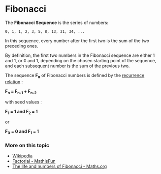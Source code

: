 # Fibonacci

The **Fibonacci Sequence** is the series of numbers:

```
0, 1, 1, 2, 3, 5, 8, 13, 21, 34, ...
```

In this sequence, every number after the first two is the sum of the two preceding ones.

By definition, the first two numbers in the Fibonacci sequence are either 1 and 1, or 0 and 1, depending on the chosen starting point of the sequence, and each subsequent number is the sum of the previous two.

The sequence **F<sub>n</sub>** of Fibonacci numbers is defined by the [recurrence relation](Recurrence_relation) :

**F<sub>n</sub> = F<sub>n-1</sub> + F<sub>n-2</sub>**

with seed values :

**F<sub>1</sub> = 1 and F<sub>2</sub> = 1**

or

**F<sub>0</sub> = 0 and F<sub>1</sub> = 1**


### More on this topic
- [Wikipedia](https://en.wikipedia.org/wiki/Fibonacci_number)
- [Factorial - MathisFun](https://www.mathsisfun.com/numbers/fibonacci-sequence.html)
- [The life and numbers of Fibonacci - Maths.org](https://plus.maths.org/content/life-and-numbers-fibonacci)
